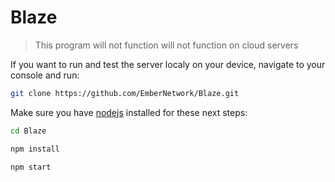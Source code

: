 # Blaze

>This program will not function will not function on cloud servers

If you want to run and test the server localy on your device, navigate to your console and run:

```bash
git clone https://github.com/EmberNetwork/Blaze.git
```
Make sure you have [nodejs](https://nodejs.org) installed for these next steps:
```bash
cd Blaze
```
```bash
npm install
```
```bash
npm start
```
